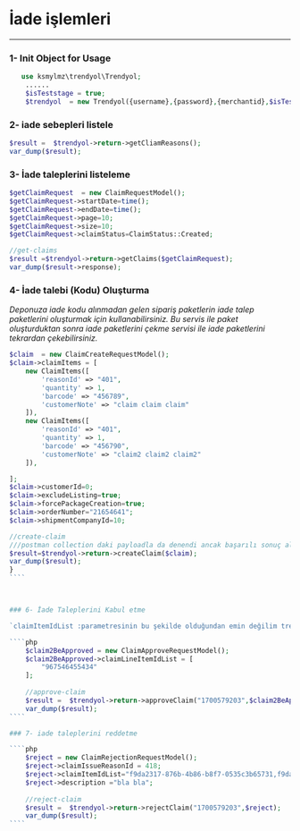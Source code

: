 # İade işlemleri 
_________________


### 1- Init Object for Usage

````php
   use ksmylmz\trendyol\Trendyol;
    ......
    $isTeststage = true;
    $trendyol  = new Trendyol({username},{password},{merchantid},$isTestStage);
````

### 2- iade sebepleri listele
````php
$result =  $trendyol->return->getCliamReasons();
var_dump($result);
````



### 3- İade taleplerini listeleme

````php
$getClaimRequest  = new ClaimRequestModel();
$getClaimRequest->startDate=time();
$getClaimRequest->endDate=time();
$getClaimRequest->page=10;
$getClaimRequest->size=10;
$getClaimRequest->claimStatus=ClaimStatus::Created;

//get-claims
$result =$trendyol->return->getClaims($getClaimRequest);
var_dump($result->response);
````




### 4- İade talebi (Kodu) Oluşturma

*Deponuza iade kodu alınmadan gelen sipariş paketlerin iade talep paketlerini oluşturmak için kullanabilirsiniz. Bu servis ile paket oluşturduktan sonra iade paketlerini çekme servisi ile iade paketlerini tekrardan çekebilirsiniz.*

`````php
$claim  = new ClaimCreateRequestModel();
$claim->claimItems = [
    new ClaimItems([
        'reasonId' => "401", 
        'quantity' => 1,
        'barcode' => "456789",
        'customerNote' => "claim claim claim"
    ]),
    new ClaimItems([
        'reasonId' => "401", 
        'quantity' => 1,
        'barcode' => "456790",
        'customerNote' => "claim2 claim2 claim2"
    ]),

];
$claim->customerId=0;
$claim->excludeListing=true;
$claim->forcePackageCreation=true;
$claim->orderNumber="21654641";
$claim->shipmentCompanyId=10;

//create-claim
///postman collection daki payloadla da denendi ancak başarılı sonuç alınamadı
$result=$trendyol->return->createClaim($claim);
var_dump($result);
}
````



### 6- İade Taleplerini Kabul etme

`claimItemIdList :parametresinin bu şekilde olduğundan emin değilim trendyol dökümantasyonda açık bir şekilde yazmıyor bunu teyid etmek gerekecek`

````php
    $claim2BeApproved = new ClaimApproveRequestModel();
    $claim2BeApproved->claimLineItemIdList = [
        "967546455434"
    ];
    
    //approve-claim
    $result =  $trendyol->return->approveClaim("1700579203",$claim2BeApproved);
    var_dump($result);
````

### 7- iade taleplerini reddetme

````php
    $reject = new ClaimRejectionRequestModel();
    $reject->claimIssueReasonId = 418;
    $reject->claimItemIdList="f9da2317-876b-4b86-b8f7-0535c3b65731,f9da2317-876b-4b86-b8f7-0535c3b65732";
    $reject->description ="bla bla";
    
    //reject-claim
    $result =  $trendyol->return->rejectClaim("1700579203",$reject);
    var_dump($result);
````